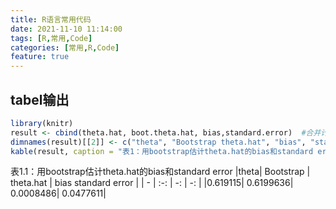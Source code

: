 ```yaml
---
title: R语言常用代码
date: 2021-11-10 11:14:00
tags: [R,常用,Code]
categories: [常用,R,Code]
feature: true
---
```


## tabel输出

```r
library(knitr)
result <- cbind(theta.hat, boot.theta.hat, bias,standard.error)  #合并计算结果
dimnames(result)[[2]] <- c("theta", "Bootstrap theta.hat", "bias", "standard error") #重命名各列
kable(result, caption = "表1：用bootstrap估计theta.hat的bias和standard error")
```

表1.1：用bootstrap估计theta.hat的bias和standard error
|theta| Bootstrap | theta.hat | bias standard error |
| - | :-: | -: | -: |
|0.619115| 0.6199636| 0.0008486| 0.0477611|
